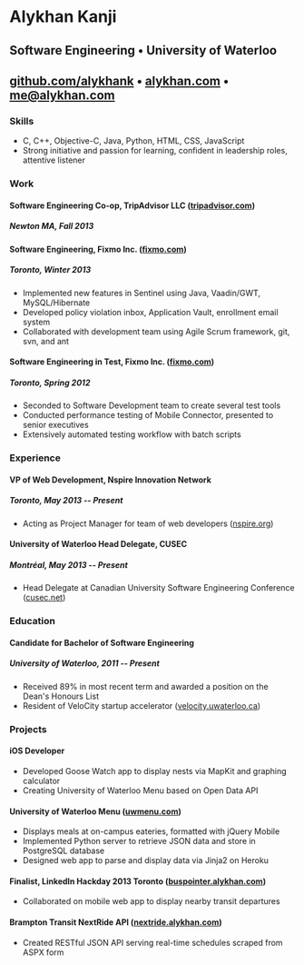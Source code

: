 <link rel="stylesheet" href="http://fonts.googleapis.com/css?family=Raleway:300,400,700|Source+Sans+Pro">

# Alykhan Kanji

## Software Engineering • University of Waterloo

## [github.com/alykhank](http://github.com/alykhank) • [alykhan.com](http://alykhan.com) • [me@alykhan.com](mailto:me@alykhan.com)

### Skills

* C, C++, Objective-C, Java, Python, HTML, CSS, JavaScript
* Strong initiative and passion for learning, confident in leadership roles, attentive listener

### Work

#### Software Engineering Co-op, TripAdvisor LLC ([tripadvisor.com](http://tripadvisor.com))
##### Newton MA, Fall 2013

#### Software Engineering, Fixmo Inc. ([fixmo.com](http://fixmo.com))
##### Toronto, Winter 2013
* Implemented new features in Sentinel using Java, Vaadin/GWT, MySQL/Hibernate
* Developed policy violation inbox, Application Vault, enrollment email system
* Collaborated with development team using Agile Scrum framework, git, svn, and ant

#### Software Engineering in Test, Fixmo Inc. ([fixmo.com](http://fixmo.com))
##### Toronto, Spring 2012
* Seconded to Software Development team to create several test tools
* Conducted performance testing of Mobile Connector, presented to senior executives
* Extensively automated testing workflow with batch scripts


### Experience

#### VP of Web Development, Nspire Innovation Network
##### Toronto, May 2013 -- Present
* Acting as Project Manager for team of web developers ([nspire.org](http://nspire.org))

#### University of Waterloo Head Delegate, CUSEC
##### Montr&eacute;al, May 2013 -- Present
* Head Delegate at Canadian University Software Engineering Conference ([cusec.net](http://cusec.net))


### Education

#### Candidate for Bachelor of Software Engineering
##### University of Waterloo, 2011 -- Present
* Received 89% in most recent term and awarded a position on the Dean's Honours List
* Resident of VeloCity startup accelerator ([velocity.uwaterloo.ca](http://velocity.uwaterloo.ca))


### Projects

#### iOS Developer
* Developed Goose Watch app to display nests via MapKit and graphing calculator
* Creating University of Waterloo Menu based on Open Data API

#### University of Waterloo Menu ([uwmenu.com](http://uwmenu.com))
* Displays meals at on-campus eateries, formatted with jQuery Mobile
* Implemented Python server to retrieve JSON data and store in PostgreSQL database
* Designed web app to parse and display data via Jinja2 on Heroku

#### Finalist, LinkedIn Hackday 2013 Toronto ([buspointer.alykhan.com](http://buspointer.alykhan.com))
* Collaborated on mobile web app to display nearby transit departures

#### Brampton Transit NextRide API ([nextride.alykhan.com](http://nextride.alykhan.com))
* Created RESTful JSON API serving real-time schedules scraped from ASPX form
